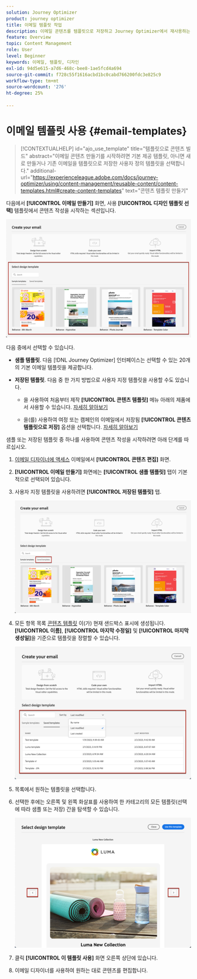 ```yaml
---
solution: Journey Optimizer
product: journey optimizer
title: 이메일 템플릿 작업
description: 이메일 콘텐츠를 템플릿으로 저장하고 Journey Optimizer에서 재사용하는 방법에 대해 알아봅니다
feature: Overview
topic: Content Management
role: User
level: Beginner
keywords: 이메일, 템플릿, 디자인
exl-id: 94d5e615-a7d6-468c-bee8-1ae5fcd4a694
source-git-commit: f728c55f1616acbd1bc0cabd766200fdc3e825c9
workflow-type: tm+mt
source-wordcount: '276'
ht-degree: 25%

---
```


# 이메일 템플릿 사용 {#email-templates}

>[!CONTEXTUALHELP]
>id="ajo_use_template"
>title="템플릿으로 콘텐츠 빌드"
>abstract="이메일 콘텐츠 만들기를 시작하려면 기본 제공 템플릿, 아니면 새로 만들거나 기존 이메일을 템플릿으로 저장한 사용자 정의 템플릿을 선택합니다."
>additional-url="https://experienceleague.adobe.com/docs/journey-optimizer/using/content-management/reusable-content/content-templates.html#create-content-templates" text="콘텐츠 템플릿 만들기"

다음에서 **[!UICONTROL 이메일 만들기]** 화면, 사용 **[!UICONTROL 디자인 템플릿 선택]** 템플릿에서 콘텐츠 작성을 시작하는 섹션입니다.

![](assets/email_designer-templates.png)

다음 중에서 선택할 수 있습니다.

* **샘플 템플릿**. 다음 [!DNL Journey Optimizer] 인터페이스는 선택할 수 있는 20개의 기본 이메일 템플릿을 제공합니다.

* **저장된 템플릿**. 다음 중 한 가지 방법으로 사용자 지정 템플릿을 사용할 수도 있습니다.

   * 을 사용하여 처음부터 제작 **[!UICONTROL 콘텐츠 템플릿]** 메뉴 아래의 제품에서 사용할 수 있습니다. [자세히 알아보기](../content-management/content-templates.md#create-template-from-scratch)

   * 을(를) 사용하여 여정 또는 캠페인의 이메일에서 저장됨 **[!UICONTROL 콘텐츠 템플릿으로 저장]** 옵션을 선택합니다. [자세히 알아보기](../content-management/content-templates.md#save-as-template)

샘플 또는 저장된 템플릿 중 하나를 사용하여 콘텐츠 작성을 시작하려면 아래 단계를 따르십시오.

1. [이메일 디자이너에 액세스](get-started-email-design.md) 이메일에서 **[!UICONTROL 콘텐츠 편집]** 화면.

1. **[!UICONTROL 이메일 만들기]** 화면에는 **[!UICONTROL 샘플 템플릿]** 탭이 기본적으로 선택되어 있습니다.

1. 사용자 지정 템플릿을 사용하려면 **[!UICONTROL 저장된 템플릿]** 탭.

   ![](assets/email_designer-saved-templates-tab.png)

1. 모든 항목 목록 [콘텐츠 템플릿](../content-management/content-templates.md#create-content-templates) 이(가) 현재 샌드박스 표시에 생성됩니다. **[!UICONTROL 이름]**, **[!UICONTROL 마지막 수정일]** 및 **[!UICONTROL 마지막 생성일]**&#x200B;을 기준으로 템플릿을 정렬할 수 있습니다.

   ![](assets/email_designer-saved-templates-filter.png)

1. 목록에서 원하는 템플릿을 선택합니다.

1. 선택한 후에는 오른쪽 및 왼쪽 화살표를 사용하여 한 카테고리의 모든 템플릿(선택에 따라 샘플 또는 저장) 간을 탐색할 수 있습니다.

   ![](assets/email_designer-saved-templates-navigate.png)

1. 클릭 **[!UICONTROL 이 템플릿 사용]** 화면 오른쪽 상단에 있습니다.

1. 이메일 디자이너를 사용하여 원하는 대로 콘텐츠를 편집합니다.
